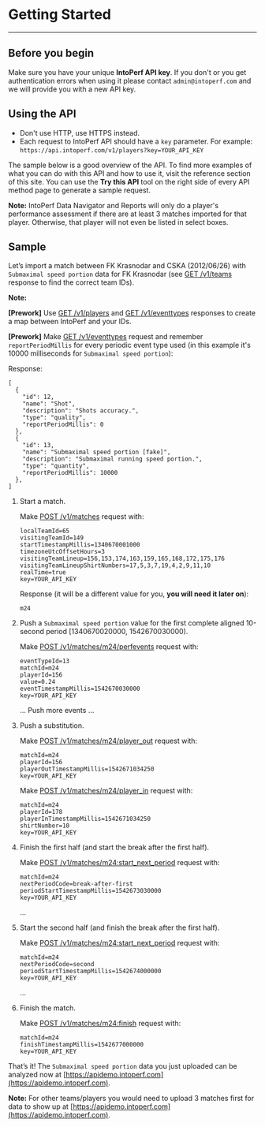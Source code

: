 # Getting Started
---

## Before you begin

Make sure you have your unique **IntoPerf API key**. If you don't or you get authentication errors when using it please contact ```admin@intoperf.com``` and we will provide you with a new API key.

## Using the API

* Don't use HTTP, use HTTPS instead.
* Each request to IntoPerf API should have a ```key``` parameter. For example: ```https://api.intoperf.com/v1/players?key=YOUR_API_KEY```

The sample below is a good overview of the API. To find more examples of what you can do with this API and how to use it, visit the reference section of this site. You can use the **Try this API** tool on the right side of every API method page to generate a sample request.

**Note:**  IntoPerf Data Navigator and Reports will only do a player's performance assessment if there are at least 3 matches imported for that player. Otherwise, that player will not even be listed in select boxes.

## Sample

Let’s import a match between FK Krasnodar and CSKA (2012/06/26) with ```Submaximal speed portion``` data for FK Krasnodar (see [GET /v1/teams](https://apidoc.intoperf.com/docs/intoperf-api.appspot.com/1/routes/v1/teams/get) response to find the correct team IDs).

**Note:** 

**[Prework]** Use [GET /v1/players](https://apidoc.intoperf.com/docs/intoperf-api.appspot.com/1/routes/v1/players/get) and [GET /v1/eventtypes](https://apidoc.intoperf.com/docs/intoperf-api.appspot.com/1/routes/v1/eventtypes/get) responses to create a map between IntoPerf and your IDs.

**[Prework]** Make [GET /v1/eventtypes](https://apidoc.intoperf.com/docs/intoperf-api.appspot.com/1/routes/v1/eventtypes/get) request and remember ```reportPeriodMillis``` for every periodic event type used (in this example it's 10000 milliseconds for ```Submaximal speed portion```):

Response:

```
[
  {
    "id": 12,
    "name": "Shot",
    "description": "Shots accuracy.",
    "type": "quality",
    "reportPeriodMillis": 0
  },
  {
    "id": 13,
    "name": "Submaximal speed portion [fake]",
    "description": "Submaximal running speed portion.",
    "type": "quantity",
    "reportPeriodMillis": 10000
  },
]
```

1.  Start a match.

    Make [POST /v1/matches](https://apidoc.intoperf.com/docs/intoperf-api.appspot.com/1/routes/v1/matches/post) request with:

    ```
    localTeamId=65
    visitingTeamId=149
    startTimestampMillis=1340670001000
    timezoneUtcOffsetHours=3
    visitingTeamLineup=156,153,174,163,159,165,168,172,175,176
    visitingTeamLineupShirtNumbers=17,5,3,7,19,4,2,9,11,10
    realTime=true
    key=YOUR_API_KEY
    ```
    
    Response (it will be a different value for you, **you will need it later on**):
    
    ```
    m24
    ```

1. Push a `Submaximal speed portion` value for the first complete aligned 10-second period [1340670020000, 1542670030000).

    Make [POST /v1/matches/m24/perfevents](https://apidoc.intoperf.com/docs/intoperf-api.appspot.com/1/routes/v1/matches/%7BmatchId%7D/perfevents/post) request with:

    ```
    eventTypeId=13
    matchId=m24
    playerId=156
    value=0.24
    eventTimestampMillis=1542670030000
    key=YOUR_API_KEY
    ```

    ... Push more events ...

1. Push a substitution.

    Make [POST /v1/matches/m24/player_out](https://apidoc.intoperf.com/docs/intoperf-api.appspot.com/1/routes/v1/matches/%7BmatchId%7D:player_out/post) request with:
    
    ```
    matchId=m24
    playerId=156
    playerOutTimestampMillis=1542671034250
    key=YOUR_API_KEY
    ```
    
    Make [POST /v1/matches/m24/player_in](https://apidoc.intoperf.com/docs/intoperf-api.appspot.com/1/routes/v1/matches/%7BmatchId%7D:player_in/post) request with:
    
    ```
    matchId=m24
    playerId=178
    playerInTimestampMillis=1542671034250
    shirtNumber=10
    key=YOUR_API_KEY
    
    ```

1.  Finish the first half (and start the break after the first half).
    
    Make [POST /v1/matches/m24:start_next_period](https://apidoc.intoperf.com/docs/intoperf-api.appspot.com/1/routes/v1/matches/%7BmatchId%7D:start_next_period/post) request with:
    
    ```
    matchId=m24
    nextPeriodCode=break-after-first
    periodStartTimestampMillis=1542673030000
    key=YOUR_API_KEY
    ```
    
    ...
    
1.  Start the second half (and finish the break after the first half).

    Make [POST /v1/matches/m24:start_next_period](https://apidoc.intoperf.com/docs/intoperf-api.appspot.com/1/routes/v1/matches/%7BmatchId%7D:start_next_period/post) request with:
    
    ```
    matchId=m24
    nextPeriodCode=second
    periodStartTimestampMillis=1542674000000
    key=YOUR_API_KEY
    ```
    
    ...
    
1.  Finish the match.

    Make [POST /v1/matches/m24:finish](https://apidoc.intoperf.com/docs/intoperf-api.appspot.com/1/routes/v1/matches/%7BmatchId%7D:finish/post) request with:
    
    ```
    matchId=m24
    finishTimestampMillis=1542677000000
    key=YOUR_API_KEY
    ```

That’s it! The `Submaximal speed portion` data you just uploaded can be analyzed now at [https://apidemo.intoperf.com](https://apidemo.intoperf.com).

**Note:** For other teams/players you would need to upload 3 matches first for data to show up at [https://apidemo.intoperf.com](https://apidemo.intoperf.com).